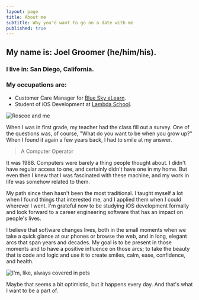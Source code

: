 ```yaml
---
layout: page
title: About me
subtitle: Why you'd want to go on a date with me
published: true
---
```


## My name is: Joel Groomer (he/him/his).
### I live in: San Diego, California.
### My occupations are:
- Customer Care Manager for [Blue Sky eLearn](https://www.blueskyelearn.com).
- Student of iOS Development at [Lambda School](https://www.lambdaschool.com).

![Roscoe and me]({{site.baseurl}}/img/RoscoeAndMe.png)

When I was in first grade, my teacher had the class fill out a survey. One of the questions was, of course, "What do you want to be when you grow up?" When I found it again a few years back, I had to smile at my answer. 

> A Computer Operator

It was 1988. Computers were barely a thing people thought about. I didn't have regular access to one, and certainly didn't have one in my home. But even then I knew that I was fascinated with these machine, and my work in life was somehow related to them.

My path since then hasn't been the most traditional. I taught myself a lot when I found things that interested me, and I applied them when I could wherever I went. I'm grateful now to be studying iOS development formally and look forward to a career engineering software that has an impact on people's lives.

I believe that software changes lives, both in the small moments when we take a quick glance at our phones or browse the web, and in long, elegant arcs that span years and decades. My goal is to be present in those moments and to have a positive influence on those arcs; to take the beauty that is code and logic and use it to create smiles, calm, ease, confidence, and health.

![I'm, like, always covered in pets]({{site.baseurl}}/img/IMG_7238.jpeg)

Maybe that seems a bit optimistic, but it happens every day. And that's what I want to be a part of.
